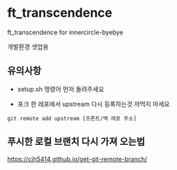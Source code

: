 # ft_transcendence
ft_transcendence for innercircle-byebye

개발환경 셋업용
## 유의사항

- setup.sh 명령어 먼저 돌려주세요

- 포크 한 레포에서 upstream 다시 등록하는것 까먹지 마세요

```
git remote add upstream [프론트/백 레포 주소]
```
## 푸시한 로컬 브랜치 다시 가져 오는법

https://cjh5414.github.io/get-git-remote-branch/
